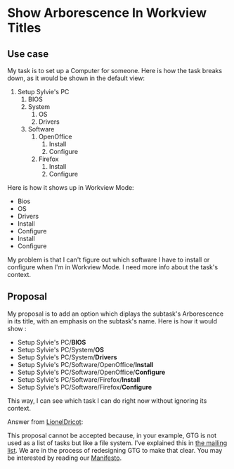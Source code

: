# Show Arborescence In Workview Titles

## Use case

My task is to set up a Computer for someone. Here is how the task breaks
down, as it would be shown in the default view:

1. Setup Sylvie's PC
   1. BIOS
   2. System
      1.  OS
      2.  Drivers
   3. Software
      1. OpenOffice
         1. Install
         2. Configure
      2. Firefox
         1. Install
         2. Configure

Here is how it shows up in Workview Mode:

- Bios
- OS
- Drivers
- Install
- Configure
- Install
- Configure

My problem is that I can't figure out which software I have to install
or configure when I'm in Workview Mode. I need more info about the
task's context.

## Proposal

My proposal is to add an option which diplays the subtask's Arborescence
in its title, with an emphasis on the subtask's name. Here is how it
would show :

- Setup Sylvie's PC/**BIOS**
- Setup Sylvie's PC/System/**OS**
- Setup Sylvie's PC/System/**Drivers**
- Setup Sylvie's PC/Software/OpenOffice/**Install**
- Setup Sylvie's PC/Software/OpenOffice/**Configure**
- Setup Sylvie's PC/Software/Firefox/**Install**
- Setup Sylvie's PC/Software/Firefox/**Configure**

This way, I can see which task I can do right now without ignoring its
context.

Answer from [LionelDricot](https://wiki.gnome.org/LionelDricot):

This proposal cannot be accepted because, in your example, GTG is not
used as a list of tasks but like a file system. I've explained this in
[the mailing list](https://lists.launchpad.net/gtg-contributors/msg00769.html). We
are in the process of redesigning GTG to make that clear. You may be
interested by reading our
[Manifesto](../../manifesto).

